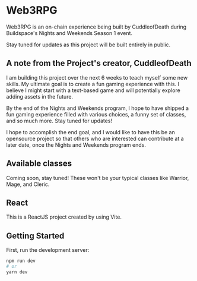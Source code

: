 # Web3RPG

Web3RPG is an on-chain experience being built by CuddleofDeath during Buildspace's Nights and Weekends Season 1 event.

Stay tuned for updates as this project will be built entirely in public.

## A note from the Project's creator, CuddleofDeath

I am building this project over the next 6 weeks to teach myself some new skills. My ultimate goal is to create a fun gaming experience with this. I believe I might start with a text-based game and will potentially explore adding assets in the future.

By the end of the Nights and Weekends program, I hope to have shipped a fun gaming experience filled with various choices, a funny set of classes, and so much more. Stay tuned for updates!

I hope to accomplish the end goal, and I would like to have this be an opensource project so that others who are interested can contribute at a later date, once the Nights and Weekends program ends.

## Available classes

Coming soon, stay tuned! These won't be your typical classes like Warrior, Mage, and Cleric.

## React

This is a ReactJS project created by using Vite.

## Getting Started

First, run the development server:

```bash
npm run dev
# or
yarn dev
```

